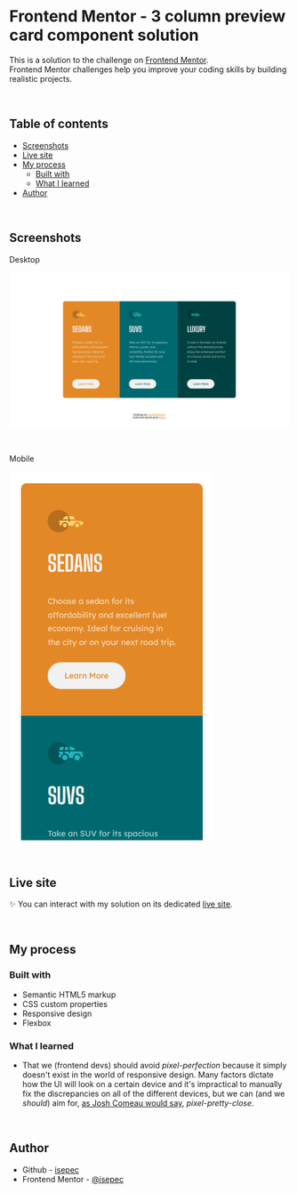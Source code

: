 # Frontend Mentor - 3 column preview card component solution

This is a solution to the challenge on [Frontend Mentor](https://www.frontendmentor.io/).
<br>
Frontend Mentor challenges help you improve your coding skills by building realistic projects.

<br>

## Table of contents
  - [Screenshots](#screenshots)
  - [Live site](#live-site)
  - [My process](#my-process)
    - [Built with](#built-with)
    - [What I learned](#what-i-learned)
  - [Author](#author)

<br>

## Screenshots

Desktop

![](./screenshots/screenshot_desktop.png)

<br>

Mobile

![](./screenshots/screenshot_mobile.gif)

<br>

## Live site

✨ You can interact with my solution on its dedicated [live site](https://isepec.github.io/3-column-preview-card-component/).

<br>

## My process

### Built with

- Semantic HTML5 markup
- CSS custom properties
- Responsive design
- Flexbox

### What I learned

- That we (frontend devs) should avoid *pixel-perfection* because it simply doesn't exist in the world of responsive design. Many factors dictate how the UI will look on a certain device and it's impractical to manually fix the discrepancies on all of the different devices, but we can (and we *should*) aim for, [as Josh Comeau would say](https://www.joshwcomeau.com/css/pixel-perfection/), *pixel-pretty-close*.

<br>

## Author
- Github - [isepec](https://github.com/isepec)
- Frontend Mentor - [@isepec](https://www.frontendmentor.io/profile/isepec)